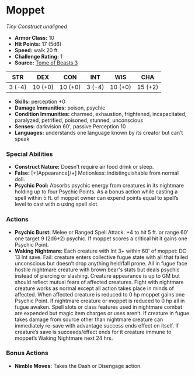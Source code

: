 # Moppet

*Tiny* *Construct* *unaligned*

- **Armor Class:** 10
- **Hit Points:** 17 (5d6)
- **Speed:** walk 20 ft.
- **Challenge Rating:** 1
- **Source:** [Tome of Beasts 3](https://koboldpress.com/kpstore/product/tome-of-beasts-2-for-5th-edition/)

| STR | DEX | CON | INT | WIS | CHA |
| --- | --- | --- | --- | --- | --- |
| 3 (-4) | 10 (+0) | 10 (+0) | 3 (-4) | 10 (+0) | 15 (+2) |

- **Skills:** perception +0
- **Damage Immunities:** poison, psychic
- **Condition Immunities:** charmed, exhaustion, frightened, incapacitated, paralyzed, petrified, poisoned, stunned, unconscious
- **Senses:** darkvision 60', passive Perception 10
- **Languages:** understands one language known by its creator but can’t speak
### Special Abilities
- **Construct Nature:** Doesn’t require air food drink or sleep.
- **False:** [+]Appearance[/+] Motionless: indistinguishable from normal doll.
- **Psychic Pool:** Absorbs psychic energy from creatures in its nightmare holding up to four Psychic Points. As a bonus action while casting a spell within 5 ft. of moppet owner can expend points equal to spell’s level to cast with o using spell slot.
### Actions
- **Psychic Burst:** Melee or Ranged Spell Attack: +4 to hit 5 ft. or range 60' one target 9 (2d6+2) psychic. If moppet scores a critical hit it gains one Psychic Point.
- **Waking Nightmare:** Each creature with Int 3+ within 60' of moppet: DC 13 Int save. Fail: creature enters collective fugue state with all that failed unconscious but doesn’t drop anything held/fall prone. All in fugue face hostile nightmare creature with brown bear's stats but deals psychic instead of piercing or slashing. Creature appearance is up to GM but should reflect mutual fears of affected creatures. Fight with nightmare creature works as normal except all action takes place in minds of affected. When affected creature is reduced to 0 hp moppet gains one Psychic Point. If nightmare creature or moppet is reduced to 0 hp all in fugue awaken. Spell slots or class features used in nightmare combat are expended but magic item charges or uses aren’t. If creature in fugue takes damage from source other than nightmare creature can immediately re-save with advantage success ends effect on itself. If creature’s save is succeeds/effect ends for it creature immune to moppet’s Waking Nightmare next 24 hrs.
### Bonus Actions
- **Nimble Moves:** Takes the Dash or Disengage action.
